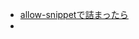 - [allow-snippetで詰まったら](https://stackoverflow.com/questions/77274854/ingress-controller-does-not-allow-snippets)
- 